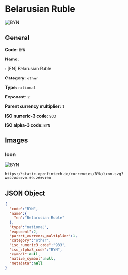 
# Belarusian Ruble 
![BYN](https://static.openfintech.io/currencies/BYN/icon.svg?w=278&c=v0.59.26#w100)  

## General 
 
**Code:** `BYN` 
 
**Name:** 
 
:	[EN] Belarusian Ruble 
 
**Category:** `other` 
 
**Type:** `national` 
 
**Exponent:** `2` 
 
**Parent currency multiplier:** `1` 
 
**ISO numeric-3 code:** `933` 
 
**ISO alpha-3 code:** `BYN` 
 

## Images 

### Icon 
 
![BYN](https://static.openfintech.io/currencies/BYN/icon.svg?w=278&c=v0.59.26#w100)  

```
https://static.openfintech.io/currencies/BYN/icon.svg?w=278&c=v0.59.26#w100
```  

## JSON Object 

```json
{
  "code":"BYN",
  "name":{
    "en":"Belarusian Ruble"
  },
  "type":"national",
  "exponent":2,
  "parent_currency_multiplier":1,
  "category":"other",
  "iso_numeric3_code":"933",
  "iso_alpha3_code":"BYN",
  "symbol":null,
  "native_symbol":null,
  "metadata":null
}
```  
